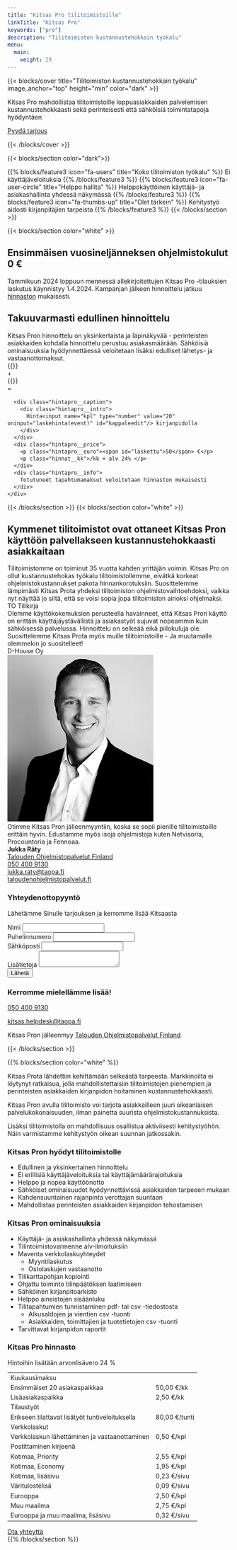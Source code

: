```yaml
---
title: "Kitsas Pro tilitoimistoille"
linkTitle: "Kitsas Pro"
keywords: ["pro"]
description: "Tilitoimiston kustannustehokkain työkalu"
menu:
  main:
    weight: 20
---
```

{{< blocks/cover title="Tilitoimiston kustannustehokkain työkalu" image_anchor="top" height="min" color="dark" >}}

<div class="mx-auto prolead">	
	<p class="lead">Kitsas Pro mahdollistaa tilitoimistoille loppuasiakkaiden palvelemisen kustannustehokkaasti sekä perinteisesti että sähköisiä toimintatapoja hyödyntäen</p>
  <a class="btn btn-lg btn-primary mr-3 mb-4" href="#yhteys">
		Pyydä tarjous
	</a>
</div>

{{< /blocks/cover >}}

{{< blocks/section color="dark">}}


{{% blocks/feature3 icon="fa-users" title="Koko tilitoimiston työkalu" %}}
Ei käyttäjäveloituksia
{{% /blocks/feature3 %}}
{{% blocks/feature3 icon="fa-user-circle" title="Helppo hallita" %}}
Helppokäyttöinen käyttäjä- ja asiakashallinta yhdessä näkymässä
{{% /blocks/feature3 %}}
{{% blocks/feature3 icon="fa-thumbs-up" title="Olet tärkein" %}}
Kehitystyö aidosti kirjanpitäjien tarpeista
{{% /blocks/feature3 %}}
{{< /blocks/section >}}

<form action="https://usebasin.com/f/ffb4c4e3de66" method="post">

{{< blocks/section color="white" >}}
<article class="pro">


<div class="kampanja">
<h2>Ensimmäisen vuosineljänneksen ohjelmistokulut 0 €</h2>

Tammikuun 2024 loppuun mennessä allekirjoitettujen Kitsas Pro -tilauksien laskutus käynnistyy 1.4.2024. Kampanjan jälkeen hinnoittelu jatkuu <a class="violetti" href="hinnasto">hinnaston</a> mukaisesti.
</div>

<h2>Takuuvarmasti edullinen hinnoittelu</h2>
Kitsas Pron hinnoittelu on yksinkertaista ja läpinäkyvää - perinteisten asiakkaiden kohdalla hinnoittelu perustuu asiakasmäärään.  Sähköisiä ominaisuuksia hyödynnettäessä veloitetaan lisäksi edulliset lähetys- ja vastaanottomaksut.

<div class="row prohinnat">
	{{<hintapro title="Kitsas Pro" hinta="50" intro="Ensimmäiset 20 asiakaspaikkaa">}}
  <div class="prohintaoperaattori">+</div>
	{{<hintapro title="Kitsas Pro" hinta="2,50" intro="Lisäasiakaspaikka">}}
  <div class="prohintaoperaattori">=</div>
  <div class="col 3 hinta">
    <div class="hintapro__content">

      <div class="hintapro__caption">
        <div class="hintapro__intro">
          Hinta<input name="kpl" type="number" value="20" oninput="laskehinta(event)" id="kappaleedit"/> kirjanpidolla
        </div>
      </div>
      <div class="hintapro__price">
        <p class="hintapro__euro"><span id="laskettu">50</span> €</p>
        <p class="hinnat__kk">/kk + alv 24% </p>
      </div>
      <div class="hintapro__info">
        Totutuneet tapahtumamaksut veloitetaan hinnaston mukaisesti
      </div>
    </div>
  </div>

</article>

{{< /blocks/section >}}
{{< blocks/section color="white" >}}
<article class="pro">

<h2>Kymmenet tilitoimistot ovat ottaneet Kitsas Pron käyttöön palvellakseen kustannustehokkaasti
asiakkaitaan</h2>

<div class="referenssi">
Tilitoimistomme on toiminut 35 vuotta kahden yrittäjän voimin. Kitsas Pro on ollut
kustannustehokas työkalu tilitoimistollemme, eivätkä korkeat ohjelmistokustannukset pakota
hinnankorotuksiin. Suosittelemme lämpimästi Kitsas Prota yhdeksi tilitoimiston
ohjelmistovaihtoehdoksi, vaikka nyt näyttää jo siltä, että se voisi sopia jopa tilitoimiston ainoksi
ohjelmaksi.
<div class="lahde">TO Tilikirja</div>
</div>

<div class="referenssi">
Olemme käyttökokemuksien perusteella havainneet, että Kitsas Pron käyttö on erittäin
käyttäjäystävällistä ja asiakastyöt sujuvat nopeammin kuin sähköisessä palvelussa. Hinnoittelu
on selkeää eikä piilokuluja ole. Suosittelemme Kitsas Prota myös muille tilitoimistoille - Ja
muutamalle olemmekin jo suositelleet!
<div class="lahde">D-House Oy</div>
</div>

<div class="jukkaboksi">
<img src="/img/pro/jukka.webp">
<div class="referenssi">
Otimme Kitsas Pron jälleenmyyntiin, koska se sopii 
pienille tilitoimistoille erittäin hyvin. Edustamme myös isoja ohjelmistoja kuten Netvisoria, Procountoria ja 
Fennoaa.  
</div>
<div class="lahde">
<b class="violetti">Jukka Räty</b><br/>
<a class="violetti" href="https://taloudenohjelmistopalvelut.fi">Talouden Ohjelmistopalvelut Finland</a><br/>
 <span class="fa fa-phone"></span> <a class="musta" href="tel:+358504009130">050 400 9130</a><br/>
 <span class="fa fa-envelope"></span> <a class="musta" href="mailto:jukka.raty@taopa.fi">jukka.raty@taopa.fi</a> <br/> 
 <span class="fa fa-globe"></span> <a class="musta" href="https://taloudenohjelmistopalvelut.fi">taloudenohjelmistopalvelut.fi</a>  
</div>
</div>


<div class="lomakealue row">
  <div class="lomakealue__vasen col col-lg-8 col-sm-12">    
     <a name="yhteys">
      <h3>Yhteydenottopyyntö</h3>
     </a>
     <p>Lähetämme Sinulle tarjouksen ja kerromme lisää Kitsaasta</p>
      <div class="form-group">
        <label for="inputNimi">Nimi</label>
        <input name="nimi" type="text" class="form-control" id="inputNimi">
      </div>
      <div class="form-group">
        <label for="inputPuhelin">Puhelinnumero</label>
        <input name="puhelin" type="phone" class="form-control" id="inputPuhelin">
      </div>
      <div class="form-group">
        <label for="inputEmail">Sähköposti</label>
        <input name="email" type="email" class="form-control" id="inputEmail">
      </div>  
      <div class="form-group">
        <label for="inputExtra">Lisätietoja</label>
        <textarea name="info"  class="form-control" id="inputExtra"></textarea>
      </div>        
      <button name="submit" type="submit" class="btn btn-primary">Lähetä</button>   
  </div>
  <div class="lomakealue__info col col-lg-4 col-sm-12">
   <h3 class="violetti">Kerromme mielellämme lisää!</h3>
   <p><span class="fa fa-phone"></span> <a class="violetti" href="tel:+358504009130">050 400 9130</a></p>
   <p><span class="fa fa-envelope"></span> <a class="violetti" href="mailto:kitsas.helpdesk@taopa.fi">kitsas.helpdesk@taopa.fi</a></p>
   <p>Kitsas Pron jälleenmyy <a class="violetti" href="https://www.taloudenohjelmistopalvelut.fi/tilitoimistolle">Talouden Ohjelmistopalvelut Finland</a></p>    

  </div>
</div>

</article>
{{< /blocks/section >}}
</form>  

{{% blocks/section color="white" %}}
<article class="pro">
<p>Kitsas Prota lähdettiin kehittämään selkeästä tarpeesta. Markkinoilta ei löytynyt ratkaisua, jolla mahdollistettaisiin tilitoimistojen pienempien ja perinteisten asiakkaiden kirjanpidon hoitaminen kustannustehokkaasti.</p>

<p>Kitsas Pron avulla tilitoimisto voi tarjota asiakkailleen juuri oikeanlaisen palvelukokonaisuuden, ilman painetta suurista ohjelmistokustannuksista.</p>

<p>Lisäksi tilitoimistolla on mahdollisuus osallistua aktiviisesti kehitystyöhön. Näin varmistamme kehitystyön oikean suunnan jatkossakin.</p>


<h3>Kitsas Pron hyödyt tilitoimistolle</h3>

- Edullinen ja yksinkertainen hinnoittelu
- Ei erillisiä käyttäjäveloituksia tai käyttäjämäärärajoituksia
- Helppo ja nopea käyttöönotto
- Sähköiset ominaisuudet hyödynnettävissä asiakkaiden tarpeeen mukaan
- Kahdensuuntainen rajanpinta verottajan suuntaan
- Mahdollistaa perinteisten asiakkaiden kirjanpidon tehostamisen

<h3>Kitsas Pron ominaisuuksia</h3>

- Käyttäjä- ja asiakashallinta yhdessä näkymässä
- Tilintoimistovarmenne alv-ilmoituksiin
- Maventa verkkolaskuyhteydet
  - Myyntilaskutus
  - Ostolaskujen vastaanotto
- Tilikarttapohjan kopiointi
- Ohjattu toiminto tilinpäätöksen laatimiseen
- Sähköinen kirjanpitoarkisto
- Helppo aineistojen sisäänluku
- Tilitapahtumien tunnistaminen pdf- tai csv -tiedostosta
  - Alkusaldojen ja vientien csv -tuonti
  - Asiakkaiden, toimittajien ja tuotetietojen csv -tuonti
- Tarvittavat kirjanpidon raportit
</article>


<article class="prohinnasto">
<a name="hinnasto">
<h3>Kitsas Pro hinnasto</h3>
<p>Hintoihin lisätään arvonlisävero 24 %</p>
<table style="margin-bottom: 2ex;">
  <tbody>    
    <tr class="text-white">
      <td colspan="2" class="sep"><i class="fa fa-calendar"></i> Kuukausimaksu</td>
    </tr>   
    <tr>
      <td>Ensimmäiset 20 asiakaspaikkaa</td>
       <td><span class="txt-l">50,00</span> <span class="txt-top">&euro;/kk</span></td>
     </tr>  
     <tr>
       <td>Lisäasiakaspaikka</td>
        <td><span class="txt-l">2,50</span> <span class="txt-top">&euro;/kk</span></td>
      </tr>  
      <tr>
        <td colspan="2" class="sep"><i class="fa fa-wrench"></i> Tilaustyöt</td>
      </tr>        
      <tr>
        <td>Erikseen tilattavat lisätyöt tuntiveloituksella</td>
         <td><span class="txt-l">80,00</span> <span class="txt-top">&euro;/tunti</span></td>
       </tr>  
  <tr>
    <td colspan="2" class="sep"><i class="fa fa-bolt"></i> Verkkolaskut</td>
  </tr>  
   <tr>
     <td>Verkkolaskun lähettäminen ja vastaanottaminen</td>
      <td class="default"><span class="txt-l">0,50</span> <span class="txt-top">&euro;/kpl</span></td>
    </tr>  
    <tr>
      <td colspan="2" class="sep"><i class="fa fa-envelope"></i> Postittaminen kirjeenä</td>
    </tr>   
    <td>Kotimaa, Priority</td>
     <td class="default">
     <span class="txt-l">2,55</span> <span class="txt-top">&euro;/kpl</span>
     </td>      
   </tr>  
   <tr>
     <td>Kotimaa, Economy</td>
      <td class="default">
      <span class="txt-l">1,95</span> <span class="txt-top">&euro;/kpl</span>
      </td>
    </tr>  
    <tr>
      <tr>
        <td>Kotimaa, lisäsivu</td>
         <td><span class="txt-l">0,23</span> <span class="txt-top">&euro;/sivu</span></td>
       </tr>  
       <tr>
         <td>Väritulostelisä</td>
        <td><span class="txt-l">0,09</span> <span class="txt-top">&euro;/sivu</span></td>
      </tr>  
      <tr>
        <td>Eurooppa</td>
         <td><span class="txt-l">2,50</span> <span class="txt-top">&euro;/kpl</span></td>
       </tr>         
      <tr>
        <td>Muu maailma</td>
       <td><span class="txt-l">2,75</span> <span class="txt-top">&euro;/kpl</span></td>
     </tr>  
     <tr>
       <td>Eurooppa ja muu maailma, lisäsivu</td>
       <td><span class="txt-l">0,32</span> <span class="txt-top">&euro;/sivu</span></td>
    </tr>              
  </tbody>
</table>

<div class="loppunappi">
<a class="btn btn-lg btn-primary mr-3 mb-4" href="#yhteys">
  Ota yhteyttä
</a>
</div>

</article>
{{% /blocks/section %}}
<script src="/js/hinnat.js" defer></script>
<script>
 function laskehinta(event) {   
   const lkm = parseInt(event.target.value)
   if( lkm ) {
     if( lkm <= 20) {
       $("#laskettu").text("50")
     } else {
       $("#laskettu").text((50 + (lkm-20) * 2.50).toFixed(2).replace(".",","))
     }
   } else {
     $("#laskettu").text("")
   }
   console.log(lkm)
 }
</script>
